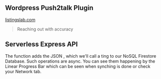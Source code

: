 
## Wordpress Push2talk Plugin

[listingslab.com](https://listingslab.com/work/wordpress/plugins/push2talk/)

> Reaching out with accuracy

## Serverless Express API

[](https://github.com/listingslab-software/serverless-express-api)

The function adds the JSON , which we'll call a ting to our NoSQL Firestore Database. Such operations are async. You can see them happening by the Linear Progress Bar which can be seen when synching is done or check your Network tab.